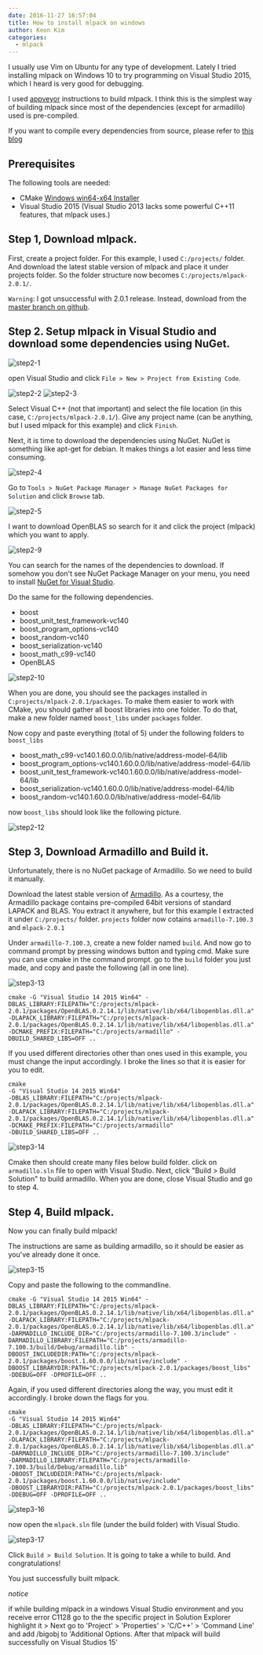 ```yaml
---
date: 2016-11-27 16:57:04
title: How to install mlpack on windows
author: Keon Kim
categories:
  - mlpack
---
```



I usually use Vim on Ubuntu for any type of development.
Lately I tried installing mlpack on Windows 10 to try programming on Visual Studio 2015, which I heard is very good for debugging.

<!--more-->

I used [appveyor](https://github.com/mlpack/mlpack/blob/master/.appveyor.yml) instructions to build mlpack. I think this is the simplest way of building mlpack since most of the dependencies (except for armadillo) used is pre-compiled.

If you want to compile every dependencies from source, please refer to [this blog](http://qtandopencv.blogspot.kr/2015/09/deep-learning-04-compile-mlpack-1012-on.html)

## Prerequisites

The following tools are needed:

* CMake [Windows win64-x64 Installer](https://cmake.org/download/)
* Visual Studio 2015 (Visual Studio 2013 lacks some powerful C++11 features, that mlpack uses.)

## Step 1, Download mlpack.

First, create a project folder. For this example, I used `C:/projects/` folder. And download the latest stable version of mlpack and place it under projects folder. So the folder structure now becomes `C:/projects/mlpack-2.0.1/`.

`Warning`: I got unsuccessful with 2.0.1 release. Instead, download from the [master branch on github](https://github.com/mlpack/mlpack).

## Step 2. Setup mlpack in Visual Studio and download some dependencies using NuGet.

![step2-1](/images/mlpack-on-windows/1.png)

open Visual Studio and click `File > New > Project from Existing Code`. 

![step2-2](/images/mlpack-on-windows/2.png)
![step2-3](/images/mlpack-on-windows/3.png)

Select Visual C++ (not that important) and select the file location (in this case, `C:/projects/mlpack-2.0.1/`). Give any project name (can be anything, but I used mlpack for this example) and click `Finish`.


Next, it is time to download the dependencies using NuGet. NuGet is something like apt-get for debian. It makes things a lot easier and less time consuming.

![step2-4](/images/mlpack-on-windows/4.png)

Go to `Tools > NuGet Package Manager > Manage NuGet Packages for Solution` and click `Browse` tab. 

![step2-5](/images/mlpack-on-windows/5.png)

I want to download OpenBLAS so search for it and click the project (mlpack) which you want to apply.

![step2-9](/images/mlpack-on-windows/9.png)

You can search for the names of the dependencies to download. If somehow you don't see NuGet Package Manager on your menu, you need to install [NuGet for Visual Studio](https://visualstudiogallery.msdn.microsoft.com/5d345edc-2e2d-4a9c-b73b-d53956dc458d).

Do the same for the following dependencies.

* boost
* boost_unit_test_framework-vc140
* boost_program_options-vc140
* boost_random-vc140
* boost_serialization-vc140
* boost_math_c99-vc140
* OpenBLAS

![step2-10](/images/mlpack-on-windows/10.png)

When you are done, you should see the packages installed in `C:projects/mlpack-2.0.1/packages`. To make them easier to work with CMake, you should gather all boost libraries into one folder. To do that, make a new folder named `boost_libs` under `packages` folder.

Now copy and paste everything (total of 5) under the following folders to `boost_libs`

* boost_math_c99-vc140.1.60.0.0/lib/native/address-model-64/lib
* boost_program_options-vc140.1.60.0.0/lib/native/address-model-64/lib
* boost_unit_test_framework-vc140.1.60.0.0/lib/native/address-model-64/lib
* boost_serialization-vc140.1.60.0.0/lib/native/address-model-64/lib
* boost_random-vc140.1.60.0.0/lib/native/address-model-64/lib

now `boost_libs` should look like the following picture.

![step2-12](/images/mlpack-on-windows/12.png)

## Step 3, Download Armadillo and Build it.

Unfortunately, there is no NuGet package of Armadillo. So we need to build it manually.

Download the latest stable version of [Armadillo](http://arma.sourceforge.net/download.html). As a courtesy, the Armadillo package contains pre-compiled 64bit versions of standard LAPACK and BLAS. You extract it anywhere, but for this example I extracted it under `C:/projects/` folder. `projects` folder now cotains `armadillo-7.100.3` and `mlpack-2.0.1`

Under `armadillo-7.100.3`, create a new folder named `build`. And now go to command prompt by pressing windows button and typing cmd. Make sure you can use cmake in the command prompt.
go to the `build` folder you just made, and copy and paste the following (all in one line).

![step3-13](/images/mlpack-on-windows/13.png)

```
cmake -G "Visual Studio 14 2015 Win64" -DBLAS_LIBRARY:FILEPATH="C:/projects/mlpack-2.0.1/packages/OpenBLAS.0.2.14.1/lib/native/lib/x64/libopenblas.dll.a" -DLAPACK_LIBRARY:FILEPATH="C:/projects/mlpack-2.0.1/packages/OpenBLAS.0.2.14.1/lib/native/lib/x64/libopenblas.dll.a" -DCMAKE_PREFIX:FILEPATH="C:/projects/armadillo" -DBUILD_SHARED_LIBS=OFF ..
```

If you used different directories other than ones used in this example, you must change the input accordingly. I broke the lines so that it is easier for you to edit.

```
cmake 
-G "Visual Studio 14 2015 Win64" 
-DBLAS_LIBRARY:FILEPATH="C:/projects/mlpack-2.0.1/packages/OpenBLAS.0.2.14.1/lib/native/lib/x64/libopenblas.dll.a" 
-DLAPACK_LIBRARY:FILEPATH="C:/projects/mlpack-2.0.1/packages/OpenBLAS.0.2.14.1/lib/native/lib/x64/libopenblas.dll.a" 
-DCMAKE_PREFIX:FILEPATH="C:/projects/armadillo" 
-DBUILD_SHARED_LIBS=OFF ..
```

![step3-14](/images/mlpack-on-windows/14.png)

Cmake then should create many files below build folder. click on `armadillo.sln` file to open with Visual Studio. Next, click "Build > Build Solution" to build armadillo.
When you are done, close Visual Studio and go to step 4.

## Step 4, Build mlpack.

Now you can finally build mlpack!

The instructions are same as building armadillo, so it should be easier as you've already done it once.

![step3-15](/images/mlpack-on-windows/15.png)

Copy and paste the following to the commandline.


```
cmake -G "Visual Studio 14 2015 Win64" -DBLAS_LIBRARY:FILEPATH="C:/projects/mlpack-2.0.1/packages/OpenBLAS.0.2.14.1/lib/native/lib/x64/libopenblas.dll.a" -DLAPACK_LIBRARY:FILEPATH="C:/projects/mlpack-2.0.1/packages/OpenBLAS.0.2.14.1/lib/native/lib/x64/libopenblas.dll.a" -DARMADILLO_INCLUDE_DIR="C:/projects/armadillo-7.100.3/include" -DARMADILLO_LIBRARY:FILEPATH="C:/projects/armadillo-7.100.3/build/Debug/armadillo.lib" -DBOOST_INCLUDEDIR:PATH="C:/projects/mlpack-2.0.1/packages/boost.1.60.0.0/lib/native/include" -DBOOST_LIBRARYDIR:PATH="C:/projects/mlpack-2.0.1/packages/boost_libs" -DDEBUG=OFF -DPROFILE=OFF ..
```
Again, if you used different directories along the way, you must edit it accordingly. I broke down the flags for you.

```
cmake 
-G "Visual Studio 14 2015 Win64"
-DBLAS_LIBRARY:FILEPATH="C:/projects/mlpack-2.0.1/packages/OpenBLAS.0.2.14.1/lib/native/lib/x64/libopenblas.dll.a"
-DLAPACK_LIBRARY:FILEPATH="C:/projects/mlpack-2.0.1/packages/OpenBLAS.0.2.14.1/lib/native/lib/x64/libopenblas.dll.a"
-DARMADILLO_INCLUDE_DIR="C:/projects/armadillo-7.100.3/include" 
-DARMADILLO_LIBRARY:FILEPATH="C:/projects/armadillo-7.100.3/build/Debug/armadillo.lib"
-DBOOST_INCLUDEDIR:PATH="C:/projects/mlpack-2.0.1/packages/boost.1.60.0.0/lib/native/include"
-DBOOST_LIBRARYDIR:PATH="C:/projects/mlpack-2.0.1/packages/boost_libs"
-DDEBUG=OFF -DPROFILE=OFF ..
```

![step3-16](/images/mlpack-on-windows/16.png)

now open the `mlpack.sln` file (under the build folder) with Visual Studio. 

![step3-17](/images/mlpack-on-windows/17.png)

Click `Build > Build Solution`. It is going to take a while to build. And congratulations!

You just successfully built mlpack.


*notice*

if while building mlpack in a windows Visual Studio environment and you receive error C1128 go to the the specific project in Solution Explorer highlight it > Next go to 'Project' > 'Properties' > 'C/C++' > 'Command Line' and add /bigobj to 'Additional Options. After that mlpack will build successfully on Visual Studios 15'
